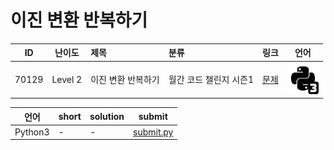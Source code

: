 # 이진 변환 반복하기

| ID | 난이도 | 제목 | 분류 | 링크 | 언어 |
| -- | ---- | :-- | :-- | --- | --- |
| 70129 | Level 2 | 이진 변환 반복하기 | 월간 코드 챌린지 시즌1 | [문제](https://programmers.co.kr/learn/courses/30/lessons/70129) | [![python3](/assets/python3.svg)](submit.py) |

| 언어 | short | solution | submit |
| --- | ----- | -------- | ------ |
| Python3 | - | - | [submit.py](submit.py) |
